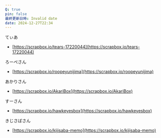 ```yaml
---
Q: true
pin: false
最終更新日時: Invalid date
date: 2024-12-27T22:34
---
```

  

てぃあ

- [https://scrapbox.io/tears-17220044](https://scrapbox.io/tears-17220044)

ろーぺさん

- [https://scrapbox.io/roopeyunijima](https://scrapbox.io/roopeyunijima)

あかりさん

- [https://scrapbox.io/AkariBox](https://scrapbox.io/AkariBox)

すーさん

- [https://scrapbox.io/hawkeyesbox](https://scrapbox.io/hawkeyesbox)

きじさばさん

- [https://scrapbox.io/kijisaba-memo](https://scrapbox.io/kijisaba-memo)